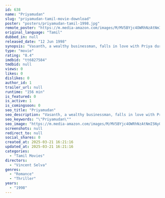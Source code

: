 ```yaml
---
id: 638
name: "Priyamudan"
slug: "priyamudan-tamil-movie-download"
poster: "posters/priyamudan-tamil-1998.jpg"
remote_poster: "https://m.media-amazon.com/images/M/MV5BYjc4OWRhNzAtNmI5Ny00ZjY0LWFiOTItM2FkNWYxY2Y1NTI0XkEyXkFqcGdeQXVyMTEzNzg0Mjkx._V1_SX300.jpg"
original_language: "Tamil"
dubbed_in: null
released_date: "12 Jun 1998"
synopsis: "Vasanth, a wealthy businessman, falls in love with Priya during his visit to Rajasthan. To woo Priya, he impersonates a man named Vasanth Kumar who had saved her life before."
type: "movie"
rating: "8.4"
imdbid: "tt6827584"
tmdbid: null
views: 0
likes: 0
dislikes: 0
author_id: 1
trailer_url: null
runtime: "156 min"
is_featured: 0
is_active: 1
is_comingsoon: 0
seo_title: "Priyamudan"
seo_description: "Vasanth, a wealthy businessman, falls in love with Priya during his visit to Rajasthan. To woo Priya, he impersonates a man named Vasanth Kumar who had saved her life before."
seo_keywords: "\"Priyamudan\""
seo_image: "https://m.media-amazon.com/images/M/MV5BYjc4OWRhNzAtNmI5Ny00ZjY0LWFiOTItM2FkNWYxY2Y1NTI0XkEyXkFqcGdeQXVyMTEzNzg0Mjkx._V1_SX300.jpg"
screenshots: null
redirect_to: null
social_shares: 0
created_at: 2025-03-21 16:21:16
updated_at: 2025-03-21 16:21:16
categories:
  - "Tamil Movies"
directors:
  - "Vincent Selva"
genres:
  - "Romance"
  - "Thriller"
years:
  - "1998"
---
```

